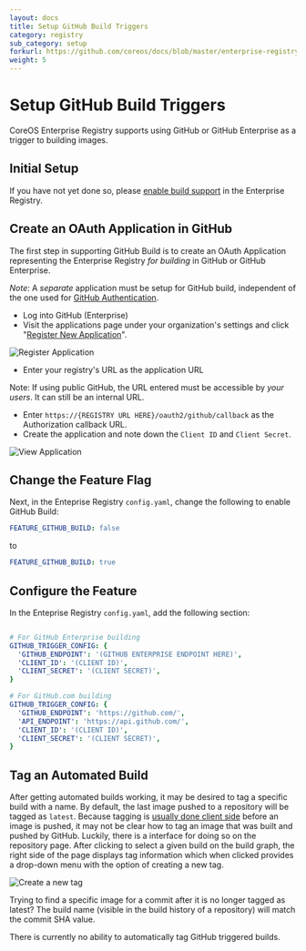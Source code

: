 ```yaml
---
layout: docs
title: Setup GitHub Build Triggers
category: registry
sub_category: setup
forkurl: https://github.com/coreos/docs/blob/master/enterprise-registry/github-build/index.md
weight: 5
---
```


# Setup GitHub Build Triggers

CoreOS Enterprise Registry supports using GitHub or GitHub Enterprise as a trigger to building
images.

## Initial Setup

If you have not yet done so, please <a href="{{site.url}}/docs/enterprise-registry/build-support/">enable build support</a> in the Enterprise Registry.

## Create an OAuth Application in GitHub

The first step in supporting GitHub Build is to create an OAuth Application representing the
Enterprise Registry *for building* in GitHub or GitHub Enterprise.

*Note:* A *separate* application must be setup for GitHub build, independent of the one used for [GitHub Authentication]({{site.url}}/docs/enterprise-registry/github-auth/).

- Log into GitHub (Enterprise)
- Visit the applications page under your organization's settings and click "<a href="https://github.com/settings/applications/new">Register New Application</a>".


<img src="{{site.url}}/docs/enterprise-registry/github-auth/register-app.png" class="img-center" alt="Register Application"/>

- Enter your registry's URL as the application URL

Note: If using public GitHub, the URL entered must be accessible by *your users*. It can still be an internal URL.

- Enter `https://{REGISTRY URL HERE}/oauth2/github/callback` as the Authorization callback URL.
- Create the application and note down the `Client ID` and `Client Secret`.

<img src="{{site.url}}/docs/enterprise-registry/github-auth/view-app.png" class="img-center" alt="View Application"/>

## Change the Feature Flag

Next, in the Enteprise Registry `config.yaml`, change the following to enable GitHub Build:

```yaml
FEATURE_GITHUB_BUILD: false
```

to

```yaml
FEATURE_GITHUB_BUILD: true
```

## Configure the Feature

In the Enteprise Registry `config.yaml`, add the following section:

```yaml

# For GitHub Enterprise building
GITHUB_TRIGGER_CONFIG: {
  'GITHUB_ENDPOINT': '(GITHUB ENTERPRISE ENDPOINT HERE)',
  'CLIENT_ID': '(CLIENT ID)',
  'CLIENT_SECRET': '(CLIENT SECRET)',
}

# For GitHub.com building
GITHUB_TRIGGER_CONFIG: {
  'GITHUB_ENDPOINT': 'https://github.com/',
  'API_ENDPOINT': 'https://api.github.com/',
  'CLIENT_ID': '(CLIENT ID)',
  'CLIENT_SECRET': '(CLIENT SECRET)',
}
```

## Tag an Automated Build

After getting automated builds working, it may be desired to tag a specific build with a name. By default, the last image pushed to a repository will be tagged as `latest`.
Because tagging is [usually done client side](https://docs.docker.com/userguide/dockerimages/#setting-tags-on-an-image) before an image is pushed, it may not be clear how to tag an image that was built and pushed by GitHub. Luckily, there is a interface for doing so on the repository page. After clicking to select a given build on the build graph, the right side of the page displays tag information which when clicked provides a drop-down menu with the option of creating a new tag.

<img src="{{site.url}}/docs/enterprise-registry/github-build/new-tag.png" class="img-center" alt="Create a new tag"/>

Trying to find a specific image for a commit after it is no longer tagged as latest? The build name (visible in the build history of a repository) will match the commit SHA value.

There is currently no ability to automatically tag GitHub triggered builds.
